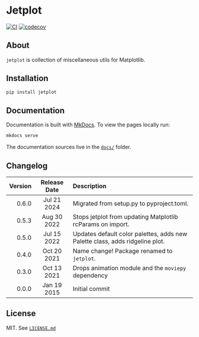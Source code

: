 # Jetplot

[![CI](https://github.com/nirum/jetplot/actions/workflows/ci.yaml/badge.svg?branch=master)](https://github.com/nirum/jetplot/actions/workflows/ci.yaml)
[![codecov](https://codecov.io/gh/nirum/jetplot/branch/master/graph/badge.svg)](https://codecov.io/gh/nirum/jetplot)

## About

`jetplot` is collection of miscellaneous utils for Matplotlib.


## Installation

```bash
pip install jetplot
```

## Documentation

Documentation is built with [MkDocs](https://www.mkdocs.org/). To view the
pages locally run:

```bash
mkdocs serve
```
The documentation sources live in the [`docs/`](docs/) folder.

## Changelog

| Version | Release Date | Description                                                                                                                                                                                                     |
| ------: | :----------: | :-------------------------------------------------------------------------------------------------------------------------------------------------------------------------------------------------------------- |
| 0.6.0   | Jul 21 2024  | Migrated from setup.py to pyproject.toml.                                                                                                                                                     |
| 0.5.3   | Aug 30 2022  | Stops jetplot from updating Matplotlib rcParams on import.                                                                                                                                                     |
| 0.5.0   | Jul 15 2022  | Updates default color palettes, adds new Palette class, adds ridgeline plot.                                                                                                                                                     |
| 0.4.0   | Oct 20 2021  | Name change! Package renamed to `jetplot`.                                                                                                                                                       |
| 0.3.0   | Oct 13 2021  | Drops animation module and the `moviepy` dependency                                                                                                                                                             |
| 0.0.0   | Jan 19 2015  | Initial commit                                                                                                                                                                                                  |

## License

MIT. See [`LICENSE.md`](./LICENSE.md)
